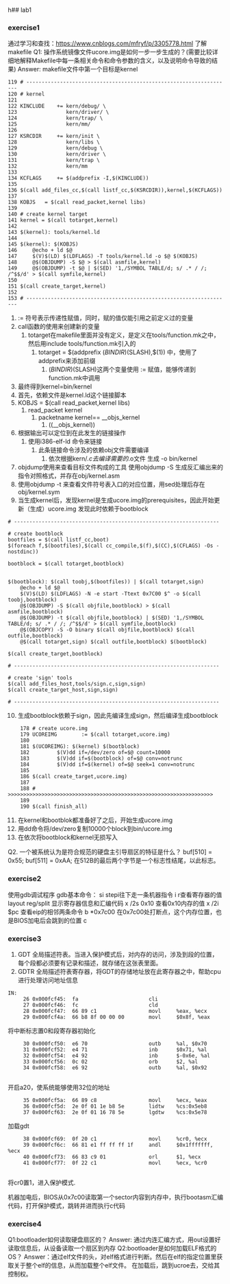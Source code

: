h## lab1
### exercise1
通过学习和查找：https://www.cnblogs.com/mfryf/p/3305778.html 了解makefile
Q1:     操作系统镜像文件ucore.img是如何一步一步生成的？(需要比较详细地解释Makefile中每一条相关命令和命令参数的含义，以及说明命令导致的结果)
Answer:
makefile文件中第一个目标是kernel
```
119 # -------------------------------------------------------------------
120 # kernel
121
122 KINCLUDE    += kern/debug/ \
123                kern/driver/ \
124                kern/trap/ \
125                kern/mm/
126
127 KSRCDIR     += kern/init \
128                kern/libs \
129                kern/debug \
130                kern/driver \
131                kern/trap \
132                kern/mm
133
134 KCFLAGS     += $(addprefix -I,$(KINCLUDE))
135
136 $(call add_files_cc,$(call listf_cc,$(KSRCDIR)),kernel,$(KCFLAGS))
137
138 KOBJS   = $(call read_packet,kernel libs)
139
140 # create kernel target
141 kernel = $(call totarget,kernel)
142
143 $(kernel): tools/kernel.ld
144
145 $(kernel): $(KOBJS)
146     @echo + ld $@
147     $(V)$(LD) $(LDFLAGS) -T tools/kernel.ld -o $@ $(KOBJS)
148     @$(OBJDUMP) -S $@ > $(call asmfile,kernel)
149     @$(OBJDUMP) -t $@ | $(SED) '1,/SYMBOL TABLE/d; s/ .* / /; /^$$/d' > $(call symfile,kernel)
150
151 $(call create_target,kernel)
152
153 # -------------------------------------------------------------------
```
1.  := 符号表示传递性赋值，同时，赋的值仅能引用之前定义过的变量
2.  call函数的使用来创建新的变量
    1.  totarget在makefile里面并没有定义，是定义在tools/function.mk之中，然后用include tools/function.mk引入的
        1.  totarget = $(addprefix $(BINDIR)$(SLASH),$(1)) 中，使用了addprefix来添加前缀
            1.  $(BINDIR)$(SLASH)这两个变量使用 := 赋值，能够传递到function.mk中调用
3.  最终得到kernel=bin/kernel
4.  首先，依赖文件是kernel.ld这个链接脚本
5.  KOBJS   = $(call read_packet,kernel libs)
    1.  read_packet kernel
        1.  packetname kernel== __objs_kernel
            1.  $($(__objs_kernel))
6.  根据输出可以定位到在此发生的链接操作
    1.  使用i386-elf-ld 命令来链接
        1.  此条链接命令涉及的依赖obj文件需要编译
            1.  依次根据kern/*.c去编译需要的*.o文件
     生成 -o bin/kernel
7.  objdump使用来查看目标文件构成的工具
    使用objdump -S 生成反汇编出来的指令对照格式，并存在obj/kernel.asm
8.  使用objdump -t 来查看文件符号表入口的对应位置，用sed处理后存在obj/kernel.sym
9.  当生成kernel后，发现kernel是生成ucore.img的prerequisites，因此开始更新（生成）ucore.img
    发现此时依赖于bootblock
    
```
# -------------------------------------------------------------------

# create bootblock
bootfiles = $(call listf_cc,boot)
$(foreach f,$(bootfiles),$(call cc_compile,$(f),$(CC),$(CFLAGS) -Os -nostdinc))

bootblock = $(call totarget,bootblock)


$(bootblock): $(call toobj,$(bootfiles)) | $(call totarget,sign)
	@echo + ld $@
	$(V)$(LD) $(LDFLAGS) -N -e start -Ttext 0x7C00 $^ -o $(call toobj,bootblock)
	@$(OBJDUMP) -S $(call objfile,bootblock) > $(call asmfile,bootblock)
	@$(OBJDUMP) -t $(call objfile,bootblock) | $(SED) '1,/SYMBOL TABLE/d; s/ .* / /; /^$$/d' > $(call symfile,bootblock)
	@$(OBJCOPY) -S -O binary $(call objfile,bootblock) $(call outfile,bootblock)
	@$(call totarget,sign) $(call outfile,bootblock) $(bootblock)

$(call create_target,bootblock)

# -------------------------------------------------------------------

# create 'sign' tools
$(call add_files_host,tools/sign.c,sign,sign)
$(call create_target_host,sign,sign)

# -------------------------------------------------------------------
```

10. 生成bootblock依赖于sign，因此先编译生成sign，然后编译生成bootblock

            

```
    178 # create ucore.img
    179 UCOREIMG        := $(call totarget,ucore.img)
    180
    181 $(UCOREIMG): $(kernel) $(bootblock)
    182         $(V)dd if=/dev/zero of=$@ count=10000
    183         $(V)dd if=$(bootblock) of=$@ conv=notrunc
    184         $(V)dd if=$(kernel) of=$@ seek=1 conv=notrunc
    185
    186 $(call create_target,ucore.img)
    187
    188 # >>>>>>>>>>>>>>>>>>>>>>>>>>>>>>>>>>>>>>>>>>>>>>>>>>>>>>>>>>>>>>>>>>>
    189
    190 $(call finish_all)
```
11. 在kernel和bootblok都准备好了之后，开始生成ucore.img
12. 用dd命令将/dev/zero复制10000个block到bin/ucore.img
13. 在依次将bootblock和kernel无损写入


Q2. 一个被系统认为是符合规范的硬盘主引导扇区的特征是什么？
buf[510] = 0x55;
buf[511] = 0xAA;    在512B的最后两个字节是一个标志性结尾，以此标志。

### exercise2
使用gdb调试程序
gdb基本命令：
si stepi往下走一条机器指令
i r查看寄存器的值
layout reg/split 显示寄存器信息和汇编代码
x /2s 0x10 查看0x10内存的值
x /2i $pc  查看eip的相邻两条命令
b \*0x7c00  在0x7c00处打断点，这个内存位置，也是BIOS加电后会跳到的位置
c 

### exercise3

1.  GDT 全局描述符表。当进入保护模式后，对内存的访问，涉及到段的位置，每个段都必须要有记录和描述，就存储在这张表里面。
2.  GDTR 全局描述符表寄存器，将GDT的存储地址放在此寄存器之中，帮助cpu进行处理访问地址信息

```
IN:
     26 0x000fcf45:  fa                       cli
     27 0x000fcf46:  fc                       cld
     28 0x000fcf47:  66 89 c1                 movl     %eax, %ecx
     29 0x000fcf4a:  66 b8 8f 00 00 00        movl     $0x8f, %eax
```
将中断标志置0和段寄存器初始化
```
     30 0x000fcf50:  e6 70                    outb     %al, $0x70
     31 0x000fcf52:  e4 71                    inb      $0x71, %al
     32 0x000fcf54:  e4 92                    inb      $-0x6e, %al
     33 0x000fcf56:  0c 02                    orb      $2, %al
     34 0x000fcf58:  e6 92                    outb     %al, $0x92
     
```
开启a20，使系统能够使用32位的地址
```
     35 0x000fcf5a:  66 89 c8                 movl     %ecx, %eax
     36 0x000fcf5d:  2e 0f 01 1e b8 5e        lidtw    %cs:0x5eb8
     37 0x000fcf63:  2e 0f 01 16 78 5e        lgdtw    %cs:0x5e78
```
加载gdt
```
     38 0x000fcf69:  0f 20 c1                 movl     %cr0, %ecx
     39 0x000fcf6c:  66 81 e1 ff ff ff 1f     andl     $0x1fffffff, %ecx
     40 0x000fcf73:  66 83 c9 01              orl      $1, %ecx
     41 0x000fcf77:  0f 22 c1                 movl     %ecx, %cr0
     
```
将cr0置1，进入保护模式.

机器加电后，BIOS从0x7c00读取第一个sector内容到内存中，执行bootasm汇编代码，打开保护模式，跳转并进而执行c代码
### exercise4
Q1:bootloader如何读取硬盘扇区的？
Answer: 通过内连汇编方式，用out设置好读取信息后，从设备读取一个扇区到内存
Q2:bootloader是如何加载ELF格式的OS？
Answer：通过elf文件的头，对elf格式进行判断。然后在elf的指定位置里获取关于整个elf的信息，从而加载整个elf文件。
在加载后，跳到ucroe去，交给其控制权。



